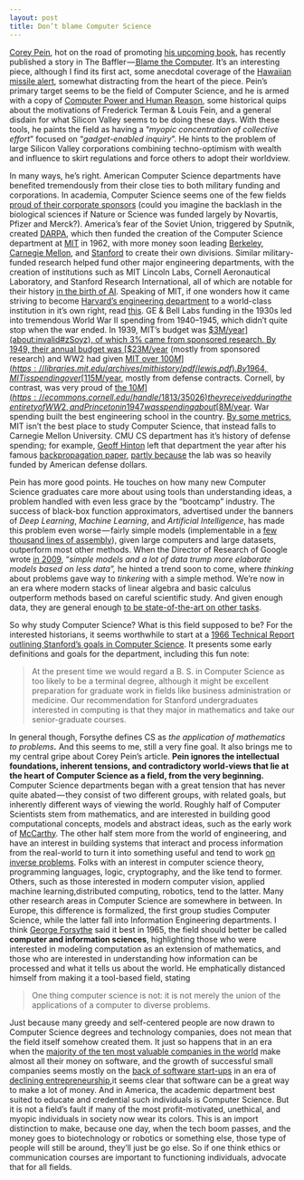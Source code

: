 ```yaml
---
layout: post
title: Don’t blame Computer Science
---
```

[Corey Pein](https://coreypein.net/), hot on the road of promoting [his upcoming book](https://us.macmillan.com/liveworkworkworkdie/coreypein/9781627794855/), has recently published a story  in The Baffler —[ Blame the Computer](https://thebaffler.com/salvos/blame-the-computer-pein). It’s an interesting piece, although I find its first act, some anecdotal coverage of the [Hawaiian missile alert](https://en.wikipedia.org/wiki/2018_Hawaii_false_missile_alert), somewhat distracting from the heart of the piece. Pein’s primary target seems to be the field of Computer Science, and he is armed with a copy of [Computer Power and Human Reason](http://blogs.evergreen.edu/cpat/files/2013/05/Computer-Power-and-Human-Reason.pdf), some historical quips about the motivations of Frederick Terman & Louis Fein, and a general disdain for what Silicon Valley seems to be doing these days. With these tools, he paints the field as having a “_myopic concentration of collective effort_” focused on “_gadget-enabled inquiry_”. He hints to the problem of large Silicon Valley corporations combining techno-optimism with wealth and influence to skirt regulations and force others to adopt their worldview.
 
In many ways, he’s right. American Computer Science departments have benefited tremendously from their close ties to both military funding and corporations. In academia, Computer Science  seems one of the few fields [proud of their corporate sponsors](http://cvpr2018.thecvf.com/sponsors) (could you imagine the backlash in the biological sciences if Nature or Science was  funded largely by Novartis, Pfizer and Merck?). America’s fear of the Soviet Union, triggered by Sputnik, created [DARPA](https://en.wikipedia.org/wiki/DARPA), which then funded the  creation of the Computer Science department at [MIT](https://en.wikipedia.org/wiki/MIT_Computer_Science_and_Artificial_Intelligence_Laboratory#Project_MAC) in 1962, with more money soon leading [Berkeley](https://www2.eecs.berkeley.edu/bears/CS_Anniversary/karp-talk.html), [Carnegie Mellon](https://www.csd.cs.cmu.edu/content/mission-history), and [Stanford](https://cs.stanford.edu/about/department-timeline) to create their own divisions. Similar military-funded research helped fund other major engineering departments, with the creation of institutions such as MIT Lincoln Labs, Cornell Aeronautical Laboratory, and Stanford Research International, all of which are notable for their history [in the birth of AI](https://pdfs.semanticscholar.org/f3b6/e5ef511b471ff508959f660c94036b434277.pdf). Speaking of MIT, if one wonders how it came striving to become [Harvard’s engineering department](https://libraries.mit.edu/archives/mithistory/presidents-reports/1914.pdf) to a world-class institution in it’s own right, read [this](https://mitpress.mit.edu/books/becoming-mit). GE & Bell Labs funding in the 1930s led into tremendous World War II spending from 1940–1945, which didn’t quite stop when the war ended. In 1939, MIT’s budget was [$3M/year](about:invalid#zSoyz), of which 3% came from sponsored research. By 1949, their annual budget was [$23M/year](http://dome.mit.edu/handle/1721.3/59031) (mostly from sponsored research) and WW2 had given [MIT over $100M](https://libraries.mit.edu/archives/mithistory/pdf/lewis.pdf). By 1964, MIT is spending over [$115M/year](http://dome.mit.edu/handle/1721.3/59046), mostly from defense contracts. Cornell, by contrast, was very proud of [the $10M](https://ecommons.cornell.edu/handle/1813/35026) they received during the entirety of WW2, and Princeton in 1947 was spending about [$8M/year](https://books.google.com/books?id=EhBbAAAAYAAJ). War spending built the best engineering school in the country. [By some metrics](http://csrankings.org/), MIT isn’t the best place to study Computer Science, that instead falls to Carnegie Mellon University. CMU CS department has it’s history of defense spending; for example, [Geoff Hinton](https://en.wikipedia.org/wiki/Geoffrey_Hinton) left that department the year after his famous [backpropagation paper](https://www.nature.com/articles/323533a0), [partly because](https://torontolife.com/tech/ai-superstars-google-facebook-apple-studied-guy/) the lab was so heavily funded by American defense dollars.

Pein has more good points. He touches on how many new Computer Science graduates care more about using tools than understanding ideas, a problem handled with even less grace by the  “bootcamp” industry. The success of black-box function approximators, advertised under the banners of _Deep Learning_, _Machine Learning_, and _Artificial Intelligence_, has made this problem even worse — fairly simple models (implementable in a [few thousand lines of assembly](https://github.com/dfouhey/caffe64)), given large computers and large datasets, outperform most other methods. When the Director of Research of Google wrote [in 2009](https://research.google.com/pubs/archive/35179.pdf), “_simple models and a lot of data trump more elaborate models based on less data”,_ he hinted a trend soon to come, where _thinking_ about problems gave way to _tinkering_ with a simple method. We’re now in an era where modern stacks of linear algebra and basic calculus outperform methods based on careful scientific study. And given enough data, they are general enough [to be state-of-the-art on other tasks](https://arxiv.org/abs/1403.6382).

So why study Computer Science? What is this field supposed to be? For the interested historians, it seems worthwhile to start at a [1966 Technical Report outlining Stanford’s goals in Computer Science](http://i.stanford.edu/pub/cstr/reports/cs/tr/66/39/CS-TR-66-39.pdf). It presents some early definitions and goals for the department, including this fun note:

> At the present time we would regard a B. S. in Computer Science as too likely to be a terminal degree, although it might be excellent preparation for graduate work in fields like business  administration or medicine. Our recommendation for Stanford undergraduates interested in computing is that they major in mathematics and take our senior-graduate courses.

In general though, Forsythe defines CS as _the application of mathematics to problems_**_._** And this seems to me, still a very fine goal. It also brings me to my central gripe about Corey  Pein’s article. **Pein ignores the intellectual foundations, inherent tensions, and contradictory world-views that lie at the heart of Computer Science as a field, from the very beginning.** Computer Science departments began with a great tension that has never quite abated — they consist of two different groups, with related goals, but inherently different ways of  viewing the world. Roughly half of Computer Scientists stem from mathematics, and are interested in building good computational concepts, models and abstract ideas, such as the early work of [McCarthy](http://ropas.snu.ac.kr/~kwang/4190.310/mccarthy63basis.pdf). The other half stem more from the world of engineering, and have an interest in building systems that interact and  process information from the real-world to turn it into something useful and tend to work [on inverse problems](https://en.wikipedia.org/wiki/Inverse_problem). Folks with an interest in computer science theory, programming languages, logic, cryptography, and the like tend to former. Others, such as those interested in modern computer vision, applied machine learning,distributed computing, robotics, tend to the latter. Many other research areas in Computer Science are somewhere in between. In Europe, this difference is formalized, the first group studies Computer Science, while the latter fall into Information Engineering departments. I think [George Forsythe](http://i.stanford.edu/pub/cstr/reports/cs/tr/65/26/CS-TR-65-26.pdf) said it best in 1965, the field should better be called **computer and information sciences**, highlighting those who were interested in modeling computation as an extension of mathematics, and those who are interested in understanding how information can be processed and what it tells us about the world. He emphatically distanced himself from making it a tool-based field, stating

> One thing computer science is not: it is not merely the union of the applications of a computer to diverse problems.

Just because many greedy and self-centered people are now drawn to Computer Science degrees and technology companies, does not mean that the field itself somehow created them. It just so happens that in an era when the [majority of the ten most valuable companies in the world](https://en.wikipedia.org/wiki/List_of_public_corporations_by_market_capitalization) make almost all their money on software, and the growth of successful small companies seems mostly on the [back of software start-ups](https://a16z.com/2016/08/20/why-software-is-eating-the-world/) in an era of [declining entrepreneurship](https://www.washingtonpost.com/news/on-small-business/wp/2015/02/12/the-decline-of-american-entrepreneurship-in-five-charts/?utm_term=.760376fe3ba9),it seems clear that software can be a great way to make a lot of money. And in America, the academic department best suited to educate and credential such individuals is Computer Science. But it is not a field’s fault if many of the most profit-motivated, unethical, and myopic individuals in society now wear its colors. This is an import distinction to make, because one day,  when the tech boom passes, and the money goes to biotechnology or robotics or something else, those type of people will still be around, they’ll just be go else. So if one think ethics or communication courses are important to functioning individuals, advocate that for all fields.
